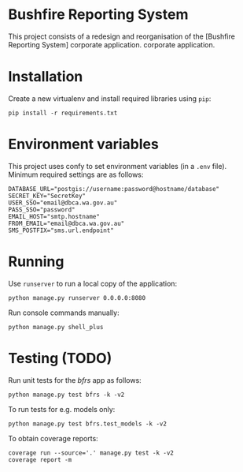 # Bushfire Reporting System

This project consists of a redesign and reorganisation of the [Bushfire
Reporting System] corporate application.
corporate application.

# Installation

Create a new virtualenv and install required libraries using `pip`:

    pip install -r requirements.txt

# Environment variables

This project uses confy to set environment
variables (in a `.env` file). Minimum required settings are as follows:

    DATABASE_URL="postgis://username:password@hostname/database"
    SECRET_KEY="SecretKey"
    USER_SSO="email@dbca.wa.gov.au"
    PASS_SSO="password"
    EMAIL_HOST="smtp.hostname"
    FROM_EMAIL="email@dbca.wa.gov.au"
    SMS_POSTFIX="sms.url.endpoint"

# Running

Use `runserver` to run a local copy of the application:

    python manage.py runserver 0.0.0.0:8080

Run console commands manually:

    python manage.py shell_plus

# Testing (TODO)

Run unit tests for the *bfrs* app as follows:

    python manage.py test bfrs -k -v2

To run tests for e.g. models only:

    python manage.py test bfrs.test_models -k -v2

To obtain coverage reports:

    coverage run --source='.' manage.py test -k -v2
    coverage report -m



